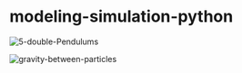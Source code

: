 # modeling-simulation-python

![5-double-Pendulums](https://media4.giphy.com/media/v1.Y2lkPTc5MGI3NjExcTE2NHlhMHdmdWMzYmk0d3l1OGkxd3Q4YzQxZG42czF0bmdtempmNyZlcD12MV9pbnRlcm5hbF9naWZfYnlfaWQmY3Q9Zw/bnZ7zvmwX970WajJeg/giphy.gif)

![gravity-between-particles](https://media3.giphy.com/media/v1.Y2lkPTc5MGI3NjExamYxbWZpOHZ4MjRteTdsY3MxcTFtbmJqbHJmNnE1OThlZm1uZDUyNiZlcD12MV9pbnRlcm5hbF9naWZfYnlfaWQmY3Q9Zw/l50TIN784DsVOl6b0i/giphy.gif)